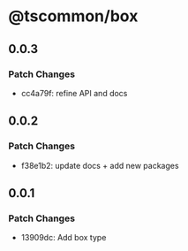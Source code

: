 # @tscommon/box

## 0.0.3

### Patch Changes

- cc4a79f: refine API and docs

## 0.0.2

### Patch Changes

- f38e1b2: update docs + add new packages

## 0.0.1

### Patch Changes

- 13909dc: Add box type
